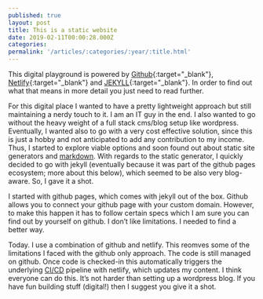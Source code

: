 ```yaml
---
published: true
layout: post
title: This is a static website
date: 2019-02-11T00:00:28.000Z
categories: 
permalink: '/articles/:categories/:year/:title.html'
---
```

This digital playground is powered by [Github](https://github.com/){:target="_blank"}, [Netlify](https://netlify.com/){:target="_blank"} and [JEKYLL](https://jekyllrb.com){:target="_blank"}. In order to find out what that means in more detail you just need to read further.
<!--End of Excerpt--> 

For this digital place I wanted to have a pretty lightweight approach but still maintaining a nerdy touch to it. I am an IT guy in the end. I also wanted to go without the heavy weight of a full stack cms/blog setup like wordpress. Eventually, I wanted also to go with a very cost effective solution, since this is just a hobby and not anticipated to add any contribution to my income. Thus, I started to explore viable options and soon found out about static site generators and [markdown](https://daringfireball.net/projects/markdown/). With regards to the static generator, I quickly decided to go with jekyll (eventually because it was part of the github pages ecosystem; more about this below), which seemed to be also very blog-aware. So, I gave it a shot.

I started with github pages, which comes with jekyll out of the box. Github allows you to connect your github page with your custom domain. However, to make this happen it has to follow certain specs which I am sure you can find out by yourself on github. I don’t like limitations. I needed to find a better way. 

Today. I use a combination of github and netlify. This reomves some of the limitations I faced with the github only approach. The code is still managed on github. Once code is checked-in this automatically triggers the underlying [CI/CD](https://en.wikipedia.org/wiki/CI/CD) pipeline with netlify, which updates my content. 
I think everyone can do this. It’s not harder than setting up a wordpress blog. If you have fun building stuff (digital!) then I suggest you give it a shot. 





